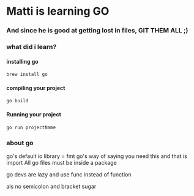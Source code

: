 # Matti is learning GO
### And since he is good at getting lost in files, GIT THEM ALL ;)



### what did i learn?

#### installing go
`brew install go`

#### compiling your project
`go build`

#### Running your project
`go run projectName`

### about go
go's default io library = fmt
go's way of saying you need this and that is import
All go files must be inside a package

go devs are lazy and use func instead of function

als no semicolon and bracket sugar

